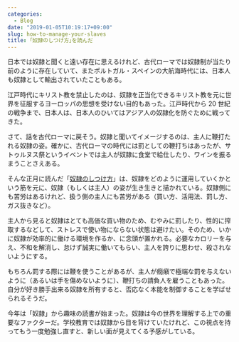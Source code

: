 ```yaml
---
categories:
  - Blog
date: "2019-01-05T10:19:17+09:00"
slug: how-to-manage-your-slaves
title: ｢奴隷のしつけ方｣を読んだ
---
```


日本では奴隷と聞くと遠い存在に思えるけれど、古代ローマでは奴隷制が当たり前のように存在していて、またポルトガル・スペインの大航海時代には、日本人も奴隷として輸出されていたこともある。

江戸時代にキリスト教を禁止したのは、奴隷を正当化できるキリスト教を元に世界を征服するヨーロッパの思想を受けない目的もあった。江戸時代から 20 世紀の戦争まで、日本人は、日本人のひいてはアジア人の奴隷化を防ぐために戦ってきた。

さて、話を古代ローマに戻そう。奴隷と聞いてイメージするのは、主人に鞭打たれる奴隷の姿。確かに、古代ローマの時代には罰としての鞭打ちはあったが、サトゥルヌス祭というイベントでは主人が奴隷に食堂で給仕したり、ワインを振るまうことさえある。

そんな正月に読んだ「[奴隷のしつけ方](http://www.amazon.co.jp/exec/obidos/ASIN/4778314751/rakuishi-22/ref=nosim/)」は、奴隷をどのように運用していくかという筋を元に、奴隷（もしくは主人）の姿が生き生きと描かれている。奴隷側にも苦労はあるけれど、扱う側の主人にも苦労がある（買い方、活用法、罰し方、ガス抜きなど）。

主人から見ると奴隷はとても高価な買い物のため、むやみに罰したり、性的に搾取するなどして、ストレスで使い物にならない状態は避けたい。そのため、いかに奴隷が効率的に働ける環境を作るか、に念頭が置かれる。必要なカロリーを与え、不和を解消し、怠けず誠実に働いてもらい、主人を誇りに思わせ、殺されないようにする。

もちろん罰する際には鞭を使うことがあるが、主人が癇癪で極端な罰を与えないように（あるいは手を傷めないように）、鞭打ちの請負人を雇うこともあった。自分が好き勝手出来る奴隷を所有すると、否応なく本能を制御することを学ばせられるそうだ。

今年は「奴隷」から趣味の読書が始まった。奴隷は今の世界を理解する上での重要なファクターだ。学校教育では奴隷から目を背けていたけれど、この視点を持ってもう一度勉強し直すと、新しい面が見えてくる予感がしている。

<amazon id="4778314751" title="奴隷のしつけ方" src="/images/2019/01/how-to-manage-your-slaves.jpg">
